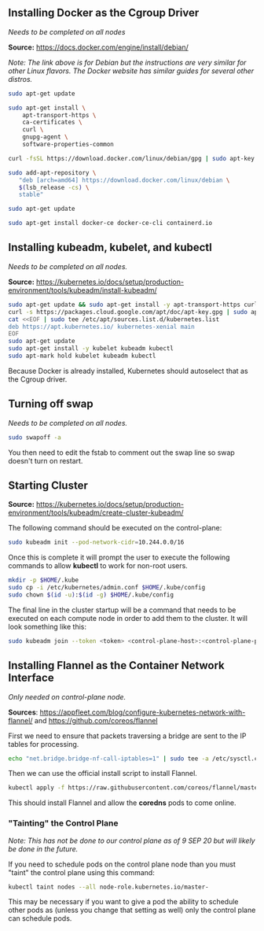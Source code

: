 ## Installing Docker as the Cgroup Driver

*Needs to be completed on all nodes*

**Source:** https://docs.docker.com/engine/install/debian/

*Note: The link above is for Debian but the instructions are very similar for other Linux flavors. The Docker website has similar guides for several other distros.*

```bash
sudo apt-get update

sudo apt-get install \
    apt-transport-https \
    ca-certificates \
    curl \
    gnupg-agent \
    software-properties-common

curl -fsSL https://download.docker.com/linux/debian/gpg | sudo apt-key add -

sudo add-apt-repository \
   "deb [arch=amd64] https://download.docker.com/linux/debian \
   $(lsb_release -cs) \
   stable"

sudo apt-get update

sudo apt-get install docker-ce docker-ce-cli containerd.io
```

## Installing kubeadm, kubelet, and kubectl

*Needs to be completed on all nodes.*

**Source:** https://kubernetes.io/docs/setup/production-environment/tools/kubeadm/install-kubeadm/

```bash
sudo apt-get update && sudo apt-get install -y apt-transport-https curl
curl -s https://packages.cloud.google.com/apt/doc/apt-key.gpg | sudo apt-key add -
cat <<EOF | sudo tee /etc/apt/sources.list.d/kubernetes.list
deb https://apt.kubernetes.io/ kubernetes-xenial main
EOF
sudo apt-get update
sudo apt-get install -y kubelet kubeadm kubectl
sudo apt-mark hold kubelet kubeadm kubectl
```

Because Docker is already installed, Kubernetes should autoselect that as the Cgroup driver.

## Turning off swap

*Needs to be completed on all nodes.*

```bash
sudo swapoff -a
```

You then need to edit the fstab to comment out the swap line so swap doesn't turn on restart.

## Starting Cluster

**Source:** https://kubernetes.io/docs/setup/production-environment/tools/kubeadm/create-cluster-kubeadm/

The following command should be executed on the control-plane:

```bash
sudo kubeadm init --pod-network-cidr=10.244.0.0/16
```

Once this is complete it will prompt the user to execute the following commands to allow **kubectl** to work for non-root users.

```bash
mkdir -p $HOME/.kube
sudo cp -i /etc/kubernetes/admin.conf $HOME/.kube/config
sudo chown $(id -u):$(id -g) $HOME/.kube/config
```

The final line in the cluster startup will be a command that needs to be executed on each compute node in order to add them to the cluster. It will look something like this:

```bash
sudo kubeadm join --token <token> <control-plane-host>:<control-plane-port> --discovery-token-ca-cert-hash sha256:<hash>
```

## Installing Flannel as the Container Network Interface

*Only needed on control-plane node.*

**Sources**: https://appfleet.com/blog/configure-kubernetes-network-with-flannel/ and https://github.com/coreos/flannel

First we need to ensure that packets traversing a bridge are sent to the IP tables for processing.

```bash
echo "net.bridge.bridge-nf-call-iptables=1" | sudo tee -a /etc/sysctl.conf
```

Then we can use the official install script to install Flannel.

```bash
kubectl apply -f https://raw.githubusercontent.com/coreos/flannel/master/Documentation/kube-flannel.yml
```

This should install Flannel and allow the **coredns** pods to come online.

### "Tainting" the Control Plane

*Note: This has not be done to our control plane as of 9 SEP 20 but will likely be done in the future.*

If you need to schedule pods on the control plane node than you must "taint" the control plane using this command:

```bash
kubectl taint nodes --all node-role.kubernetes.io/master-
```

This may be necessary if you want to give a pod the ability to schedule other pods as (unless you change that setting as well) only the control plane can schedule pods. 